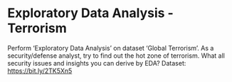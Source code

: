 # Exploratory Data Analysis - Terrorism

Perform ‘Exploratory Data Analysis’ on dataset ‘Global Terrorism’.
As a security/defense analyst, try to find out the hot zone of terrorism.
What all security issues and insights you can derive by EDA?
Dataset: https://bit.ly/2TK5Xn5
